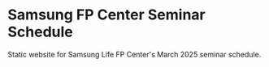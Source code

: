 # Samsung FP Center Seminar Schedule

Static website for Samsung Life FP Center's March 2025 seminar schedule. 
